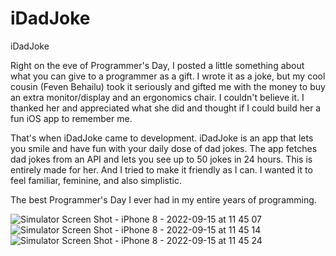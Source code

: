 # iDadJoke
iDadJoke

Right on the eve of Programmer's Day, I posted a little something about what you can give to a programmer as a gift. I wrote it as a joke, but my cool cousin (Feven Behailu) took it seriously and gifted me with the money to buy an extra monitor/display and an ergonomics chair. I couldn't believe it. I thanked her and appreciated what she did and thought if I could build her a fun iOS app to remember me.

That's when iDadJoke came to development. iDadJoke is an app that lets you smile and have fun with your daily dose of dad jokes. The app fetches dad jokes from an API and lets you see up to 50 jokes in 24 hours. This is entirely made for her. And I tried to make it friendly as I can. I wanted it to feel familiar, feminine, and also simplistic.

The best Programmer's Day I ever had in my entire years of programming.

![Simulator Screen Shot - iPhone 8 - 2022-09-15 at 11 45 07](https://user-images.githubusercontent.com/58071246/190358810-e09d9431-5012-4b27-bf97-56b3c24b44e9.png)
![Simulator Screen Shot - iPhone 8 - 2022-09-15 at 11 45 14](https://user-images.githubusercontent.com/58071246/190358824-c247dd23-ed2a-43fd-8d30-89d737805ba5.png)
![Simulator Screen Shot - iPhone 8 - 2022-09-15 at 11 45 24](https://user-images.githubusercontent.com/58071246/190358938-380d0439-1b0f-402d-98c4-891a17ae9696.png)

